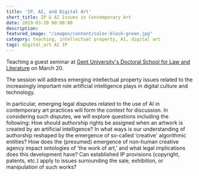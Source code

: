 ```yaml
---
title: 'IP, AI, and Digital Art'
short_title: IP & AI Issues in Contemporary Art
date: 2019-03-20 00:00:00
description:
featured_image: "/images/content/color-block-green.jpg"
category: teaching, intellectual property, AI, digital art
tagz: digital_art AI IP
---
```


Teaching a guest seminar at [Gent University's Doctoral School for Law and Literature](https://www.ugent.be/doctoralschools/en/doctoraltraining/courses/specialistcourses/ahl/law-and-literature.htm?fbclid=IwAR0xFNhD-fBhO2quO72zuaGybss5MLFRSVugBVmY33JcHHIf2Ico1LtIZW8#Datesandprogramme-Venue) on March 20.

The session will address emerging intellectual property issues related to the increasingly important role artificial intelligence plays in digital culture and technology.

In particular, emerging legal disputes related to the use of AI in contemporary art practices will form the context for discussion. In considering such disputes, we will explore questions including the following: How should authorship rights be assigned when an artwork is created by an artificial intelligence? In what ways is our understanding of authorship reshaped by the emergence of so-called ‘creative' algorithmic entities? How does the (presumed) emergence of non-human creative agency impact ontologies of ’the work of art,’ and what legal implications does this development have? Can established IP provisions (copyright, patents, etc.) apply to issues surrounding the sale, exhibition, or manipulation of such works?
